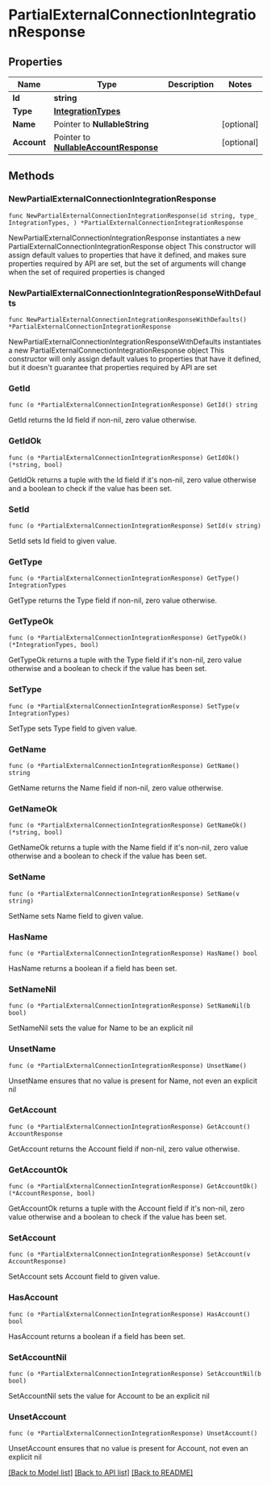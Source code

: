 # PartialExternalConnectionIntegrationResponse

## Properties

Name | Type | Description | Notes
------------ | ------------- | ------------- | -------------
**Id** | **string** |  | 
**Type** | [**IntegrationTypes**](IntegrationTypes.md) |  | 
**Name** | Pointer to **NullableString** |  | [optional] 
**Account** | Pointer to [**NullableAccountResponse**](AccountResponse.md) |  | [optional] 

## Methods

### NewPartialExternalConnectionIntegrationResponse

`func NewPartialExternalConnectionIntegrationResponse(id string, type_ IntegrationTypes, ) *PartialExternalConnectionIntegrationResponse`

NewPartialExternalConnectionIntegrationResponse instantiates a new PartialExternalConnectionIntegrationResponse object
This constructor will assign default values to properties that have it defined,
and makes sure properties required by API are set, but the set of arguments
will change when the set of required properties is changed

### NewPartialExternalConnectionIntegrationResponseWithDefaults

`func NewPartialExternalConnectionIntegrationResponseWithDefaults() *PartialExternalConnectionIntegrationResponse`

NewPartialExternalConnectionIntegrationResponseWithDefaults instantiates a new PartialExternalConnectionIntegrationResponse object
This constructor will only assign default values to properties that have it defined,
but it doesn't guarantee that properties required by API are set

### GetId

`func (o *PartialExternalConnectionIntegrationResponse) GetId() string`

GetId returns the Id field if non-nil, zero value otherwise.

### GetIdOk

`func (o *PartialExternalConnectionIntegrationResponse) GetIdOk() (*string, bool)`

GetIdOk returns a tuple with the Id field if it's non-nil, zero value otherwise
and a boolean to check if the value has been set.

### SetId

`func (o *PartialExternalConnectionIntegrationResponse) SetId(v string)`

SetId sets Id field to given value.


### GetType

`func (o *PartialExternalConnectionIntegrationResponse) GetType() IntegrationTypes`

GetType returns the Type field if non-nil, zero value otherwise.

### GetTypeOk

`func (o *PartialExternalConnectionIntegrationResponse) GetTypeOk() (*IntegrationTypes, bool)`

GetTypeOk returns a tuple with the Type field if it's non-nil, zero value otherwise
and a boolean to check if the value has been set.

### SetType

`func (o *PartialExternalConnectionIntegrationResponse) SetType(v IntegrationTypes)`

SetType sets Type field to given value.


### GetName

`func (o *PartialExternalConnectionIntegrationResponse) GetName() string`

GetName returns the Name field if non-nil, zero value otherwise.

### GetNameOk

`func (o *PartialExternalConnectionIntegrationResponse) GetNameOk() (*string, bool)`

GetNameOk returns a tuple with the Name field if it's non-nil, zero value otherwise
and a boolean to check if the value has been set.

### SetName

`func (o *PartialExternalConnectionIntegrationResponse) SetName(v string)`

SetName sets Name field to given value.

### HasName

`func (o *PartialExternalConnectionIntegrationResponse) HasName() bool`

HasName returns a boolean if a field has been set.

### SetNameNil

`func (o *PartialExternalConnectionIntegrationResponse) SetNameNil(b bool)`

 SetNameNil sets the value for Name to be an explicit nil

### UnsetName
`func (o *PartialExternalConnectionIntegrationResponse) UnsetName()`

UnsetName ensures that no value is present for Name, not even an explicit nil
### GetAccount

`func (o *PartialExternalConnectionIntegrationResponse) GetAccount() AccountResponse`

GetAccount returns the Account field if non-nil, zero value otherwise.

### GetAccountOk

`func (o *PartialExternalConnectionIntegrationResponse) GetAccountOk() (*AccountResponse, bool)`

GetAccountOk returns a tuple with the Account field if it's non-nil, zero value otherwise
and a boolean to check if the value has been set.

### SetAccount

`func (o *PartialExternalConnectionIntegrationResponse) SetAccount(v AccountResponse)`

SetAccount sets Account field to given value.

### HasAccount

`func (o *PartialExternalConnectionIntegrationResponse) HasAccount() bool`

HasAccount returns a boolean if a field has been set.

### SetAccountNil

`func (o *PartialExternalConnectionIntegrationResponse) SetAccountNil(b bool)`

 SetAccountNil sets the value for Account to be an explicit nil

### UnsetAccount
`func (o *PartialExternalConnectionIntegrationResponse) UnsetAccount()`

UnsetAccount ensures that no value is present for Account, not even an explicit nil

[[Back to Model list]](../README.md#documentation-for-models) [[Back to API list]](../README.md#documentation-for-api-endpoints) [[Back to README]](../README.md)


